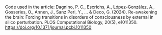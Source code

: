 Code used in the article: 
Dagnino, P. C., Escrichs, A., López-González, A., Gosseries, O., Annen, J., Sanz Perl, Y., ... & Deco, G. (2024). Re-awakening the brain: Forcing transitions in disorders of consciousness by external in silico perturbation. PLOS Computational Biology, 20(5), e1011350. https://doi.org/10.1371/journal.pcbi.1011350
